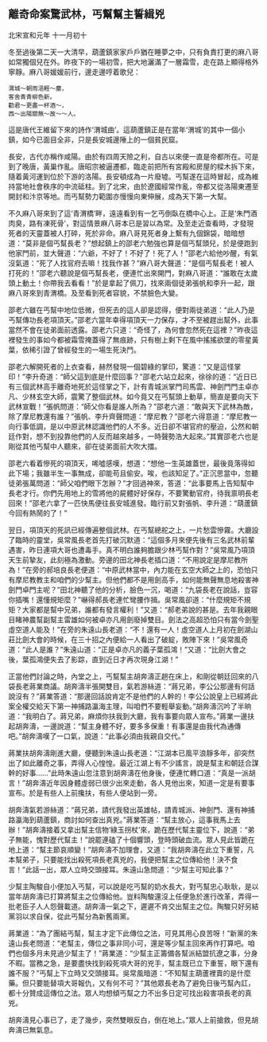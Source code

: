 ## 離奇命案驚武林，丐幫幫主誓緝兇

北宋宣和元年 十一月初十

冬至過後第二天一大清早，葫蘆鎮家家戶戶猶在睡夢之中，只有負責打更的麻八哥如常獨個兒在外。昨夜下的一場初雪，把大地灑滿了一層霜雪，走在路上顯得格外寧靜。麻八哥媛媛前行，邊走邊哼着歌兒：

    渭城～朝雨浥輕～塵，
    客舍青青柳色新。
    勸君～更盡一杯酒～，
    西～出陽關無～故～～人。

這是唐代王維留下來的詩作‘渭城曲’。這葫蘆鎮正是在當年‘渭城’的其中一個小鎮，如今已面目全非，只是長安城邊陲上的一個貧民窟。

長安，古代亦稱作咸陽。由於有四周天險之利，自古以來便一直是帝都所在。可是到了晚唐，黃巢作亂。唐昭宗被逼遷都，臨走前把所有宮殿和房屋的樑木拆下來，隨着黃河運到位於下游的洛陽。長安頓成為一片廢墟。丐幫遂在這時冒起，成為維持當地社會秩序的中流砥柱。到了北宋，由於遼國經常作亂，帝都又從洛陽東遷至開封和汴京等地。而丐幫勢力範圍亦慢慢向東伸展，成為天下第一大幫。

不久麻八哥來到了這‘青渭橋’畔，遠遠看到有一乞丐倒臥在橋中心上。正是‘朱門酒肉臭，路有凍死骨’，對這情景麻八哥本已是習以為常。及至走近查看時，才發現死者的天靈蓋被人打碎，死於非命。麻八哥見死者身上繫有九個錦袋，暗暗想道：“莫非是個丐幫長老？”想起鎮上的邵老六勉強也算是個丐幫頭兒，於是便跑到他家門前，並大聲道：“六爺，不好了！不好了！死了人！”邵老六給他吵醒，有氣沒氣道：“死了人找官府去嘛！找我作甚？”麻八哥大聲道：“是個丐幫長老！被人打死的！”邵老六聽說是個丐幫長老，便連忙出來開門，對麻八哥道：“誰敢在太歲頭上動土！你帶我去看看！”於是拿起了佩刀，找來兩個徒弟張帆和李升一起，跟麻八哥來到青渭橋。及至看到死者容貌，不禁臉色大變。

邵老六雖在丐幫中地位低微，但死去的這人卻是認得，便對兩徒弟道：“此人乃是丐幫傳功長老項頂天。”邵老六當年幸得項頂天一力保存，才不至被趕出幫外，此事當然不會在徒弟面前透露。邵老六只道：“奇怪了，為何會忽然死在這裡？”昨夜這裡發生的事如今都被霜雪掩蓋得了無痕跡，只有樹上剩下在風中搖搖欲墜的零星黃葉，依稀引證了曾經發生的一場生死決鬥。

邵老六解開死者的上衣查看，赫然發現一個碧綠的掌印，驚道：“又是這怪掌印！”李升奇道：“師父這到底是什麼回事？”邵老六站立起來，徐徐的道：“近日已有三個武林高手離奇地死於這怪掌之下，計有青城派掌門司馬雲、神劍門門主卓亦凡、少林玄空大師，震驚了整個武林。如今竟又在丐幫頭上動草，簡直是要向天下武林宣戰！”張帆問道：“師父你看是誰人所為？”邵老六道：“敢與天下武林為敵，除了摩尼教還有誰？”張帆、李升齊聲問道：“摩尼教？”邵老六得意道：“摩尼教一向行事低調，是以中原武林認識他們的人不多。近日卻不堪官府的壓迫，公然和朝廷作對，想不到投靠他們的人反而越來越多，一時聲勢浩大起來。”其實邵老六也是剛從其他丐幫中人聽來，卻在徒弟面前大吹大擂。

邵老六看着慘死的項頂天，唏噓感嘆，想道：“想他一生英雄蓋世，最後竟落得如此下場；我雖半生一事無成，卻能苟且偷安。唉，也該知足了。”正沉思當中，忽聽徒弟張萬問道：“師父咱們眼下怎辦？”才回過神來，答道：“此事要馬上告知幫中長老才行。你們先用地上的雪將他的屍體好好保存，不要驚動官府，待我禀明長老回來！”邵老六拿了一匹快馬便往長安城進發。臨行前又對張帆、李升道：“葫蘆鎮今回有熱鬧的了！”


翌日，項頂天的死訊已經傳遍整個武林。在丐幫總舵之上，一片愁雲慘霧。大廳設了臨時的靈堂，吳常風長老首先打破沉默道：“這個多月來便先後有三名武林前輩遇害，昨日連項大哥也遭毒手。真不明白誰夠膽跟少林丐幫作對？”吳常風乃項頂天生前摯友，此刻極為激動。旁邊的田北神長老插口道：“不用說定是摩尼教所為！”在旁的郝培良長老便道：“中原武林當中，內力能在玄空大師之上的，恐怕只有摩尼教教主和咱們的少幫主。但他們都不是用劍高手，如何能無聲無息地殺害神劍門卓門主呢？”田北神聽了他的分析，臉色一沉，喝道：“九袋長老在說話，豈容你插嘴！還懂規矩麼？”嚇得郝長老連忙彎腰作揖。吳常風卻道：“什麼規矩不規矩？大家都是幫中兄弟，誰都有發言權利！”又道：“郝老弟說的甚是。去年我親眼目睹神農幫副幫主雷雄如何被卓亦凡用劍廢掉雙目。劍法之高超恐怕只有當今劍聖虛空道人能及！”在旁的朱遠山長老道：“不！還有一人！虛空道人上月初在劍湖山莊比劍大會的時候，在三十招之內便給一人看出了破綻，敗陣下來！”吳常風奇道：“此人是誰？”朱遠山道：“正是卓亦凡的義子葉孤鴻！”又道：“比劍大會之後，葉孤鴻便失去了影踪，直到近日才再次現身江湖！”

正當他們討論之時，內堂之上，丐幫幫主胡奔濤正趟在床上，和剛從朝廷回來的八袋長老蔣業商議。胡奔濤半張開雙目，氣若游絲道：“蔣兄弟，李公公那邊有何話說沒有？”蔣業答道：“那邊回話說肯定不是他們的人幹的！李公公說皇上已經將此案全權交給天下第一神捕路瀛海主理，叫咱們不要輕舉妄動。”胡奔濤沉吟了半晌道：“我明白了。蔣兄弟，麻煩你扶我到大廳，我有事要向眾人宣布。”蔣業一邊扶起胡奔濤，一邊說道：“幫主身體不好，要多多保重！有事還是由我代為通傳吧。”胡奔濤嘆了一口氣，說道：“此事必須由我親自交代。”

蔣業扶胡奔濤剛進大廳，便聽到朱遠山長老道：“江湖本已風平浪靜多年，卻突然出了如此離奇之事，弄得人心惶惶。最近江湖上有不少謠言，說是幫主和朝廷合謀幹的好事......”此時朱遠山忽注意到胡奔濤在他身後，便連忙轉口道：“真是一派胡言！”胡奔濤近年因身體虛弱已很少出來走動，各人見他出來，知道一定是有要事宣布。於是有些人上前攙扶，有些人便站到一旁。

胡奔濤氣若游絲道：“蔣兄弟，請代我發出英雄帖，請青城派、神劍門、還有神捕路瀛海到葫蘆鎮，商討如何查出真兇。”蔣業答道：“幫主放心，這事我馬上去辦！”胡奔濤接着又拿出幫主信物‘綠玉拐杖’來，跪在歷代幫主靈位下，說道：“弟子無能，愧對歷代幫主！”說罷連磕了十個響頭，登時頭破血流。眾人見此皆跪在地上道：“幫主節哀順變！”胡奔濤不加理會，又道：“我胡奔濤在此立下重誓，凡本幫弟子，只要能找出殺死項長老真兇的，我便把幫主之位傳給他！決不食言！”此話一出，眾人立時交頭接耳。朱遠山急問道：“少幫主可知此事？”

少幫主陶駿自小便加入丐幫，可以說是吃丐幫的奶水長大，對丐幫忠心耿耿，是以當年胡奔濤已打算將幫主之位傳給他。豈料陶駿還沒上任便急於進行改革，弄得一批老臣子人人怨聲載道。胡奔濤一氣之下，遲遲不肯交出幫主之位。陶駿只好另結黨羽以求自保，從此丐幫分為新舊兩黨。

蔣業道：“為了團結丐幫，幫主才定下此傳位之法，可見其用心良苦呀！”新黨的朱遠山長老問道：“老幫主，傳位之事非同小可，還是等少幫主回來再作打算吧。咱們也個多月未見過少幫主了！”蔣業道：“少幫主正籌備各幫派結盟抗遼之事，分身不暇。當務之急，是要盡快找到殺死項大哥的兇手，幫主既已立下重誓，眼下還有誰不服？”丐幫上下立時又交頭接耳。吳常風暗道：“不知幫主葫蘆裡賣的是什麼藥。但只要能替項大哥報仇，又有何不可？”其他眾長老為了避免日後丐幫內訌，都十分贊成這傳位之法。眾人均想傾丐幫之力不出多日定可找出殺害項長老的真兇。

胡奔濤見心事已了，走了幾步，突然雙眼反白，倒在地上。”眾人上前搶救，但見胡奔濤已無氣息。
